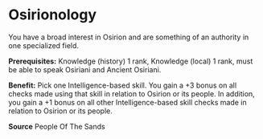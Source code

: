 ﻿---
cssclass: [feats]

---
# Osirionology

You have a broad interest in Osirion and are something of an authority in one specialized field.

**Prerequisites:** Knowledge (history) 1 rank, Knowledge (local) 1 rank, must be able to speak Osiriani and Ancient Osiriani.

**Benefit:** Pick one Intelligence-based skill. You gain a +3 bonus on all checks made using that skill in relation to Osirion or its people. In addition, you gain a +1 bonus on all other Intelligence-based skill checks made in relation to Osirion or its people.

**Source** People Of The Sands
